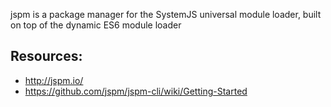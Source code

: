 jspm is a package manager for the SystemJS universal module loader, built on top of the dynamic ES6 module loader

## Resources:
- http://jspm.io/
- https://github.com/jspm/jspm-cli/wiki/Getting-Started